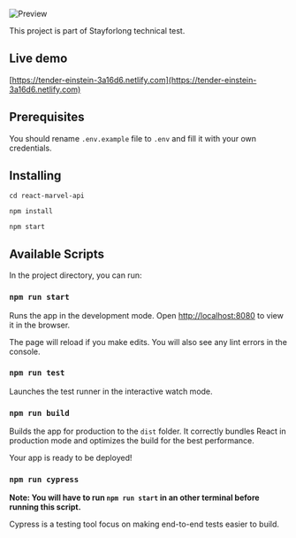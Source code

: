 ![Preview](https://bitbucket.org/dtelleslopez/react-marvel-api/raw/c97601301ecd9dd8db0eaed627ee63ad271865ff/captures/screenshot-1.png)

This project is part of Stayforlong technical test.

## Live demo
[https://tender-einstein-3a16d6.netlify.com](https://tender-einstein-3a16d6.netlify.com)

## Prerequisites

You should rename `.env.example` file to `.env` and fill it with your own credentials.

## Installing

```
cd react-marvel-api
```
```
npm install
```
```
npm start
```

## Available Scripts

In the project directory, you can run:

### `npm run start`

Runs the app in the development mode.
Open [http://localhost:8080](http://localhost:8080) to view it in the browser.

The page will reload if you make edits.
You will also see any lint errors in the console.

### `npm run test`

Launches the test runner in the interactive watch mode.

### `npm run build`

Builds the app for production to the `dist` folder.
It correctly bundles React in production mode and optimizes the build for the best performance.

Your app is ready to be deployed!

### `npm run cypress`

**Note: You will have to run `npm run start` in an other terminal before running this script.**

Cypress is a testing tool focus on making end-to-end tests easier to build.